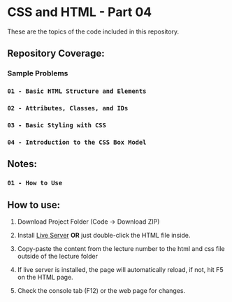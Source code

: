 # CSS and HTML - Part 04

These are the topics of the code included in this repository.

## Repository Coverage:

### Sample Problems

### `01 - Basic HTML Structure and Elements`

### `02 - Attributes, Classes, and IDs`

### `03 - Basic Styling with CSS`

### `04 - Introduction to the CSS Box Model`

## Notes:

### `01 - How to Use`

## How to use:

1. Download Project Folder (Code -> Download ZIP)

2. Install [Live Server](https://www.freecodecamp.org/news/vscode-live-server-auto-refresh-browser/) **OR** just double-click the HTML file inside.

3. Copy-paste the content from the lecture number to the html and css file outside of the lecture folder

4. If live server is installed, the page will automatically reload, if not, hit F5 on the HTML page.

5. Check the console tab (F12) or the web page for changes.
